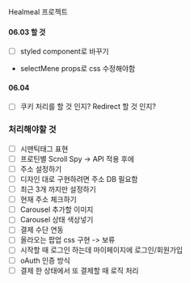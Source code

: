 Healmeal 프로젝트

#### 06.03 할 것

- [ ] styled component로 바꾸기
- selectMene props로 css 수정해야함

#### 06.04

- [ ] 쿠키 처리를 할 것 인지? Redirect
      할 것 인지?

### 처리해야할 것

- [ ] 시맨틱태그 표현
- [ ] 프로틴별 Scroll Spy -> API 적용 후에
- [ ] 주소 설정하기
- [ ] 디자인 대로 구현하려면 주소 DB 필요함
- [ ] 최근 3개 까지만 설정하기
- [ ] 현재 주소 체크하기
- [ ] Carousel 추가할 이미지
- [ ] Carousel 상태 색상넣기
- [ ] 결제 수단 연동
- [ ] 올라오는 팝업 css 구현 -> 보류
- [ ] 시작할 때 로그인 하는데 마이페이지에 로그인/회원가입
- [ ] oAuth 인증 방식
- [ ] 결제 한 상태에서 또 결제할 때 로직 처리
